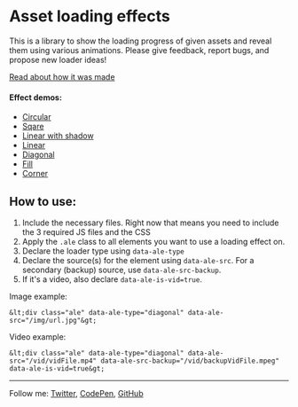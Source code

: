 Asset loading effects
=====================

This is a library to show the loading progress of given assets and reveal them using various animations. Please give feedback, report bugs, and propose new loader ideas!

[Read about how it was made]()

#### Effect demos:
- [Circular]()
- [Sqare]()
- [Linear with shadow]()
- [Linear]()
- [Diagonal]()
- [Fill]()
- [Corner]()

## How to use:

1. Include the necessary files. Right now that means you need to include the 3 required JS files and the CSS
2. Apply the `.ale` class to all elements you want to use a loading effect on.
3. Declare the loader type using `data-ale-type`
4. Declare the source(s) for the element using `data-ale-src`. For a secondary (backup) source, use `data-ale-src-backup`.
5. If it's a video, also declare `data-ale-is-vid=true`.

Image example:

    &lt;div class="ale" data-ale-type="diagonal" data-ale-src="/img/url.jpg"&gt;

Video example:

	&lt;div class="ale" data-ale-type="diagonal" data-ale-src="/vid/vidFile.mp4" data-ale-src-backup="/vid/backupVidFile.mpeg" data-ale-is-vid=true&gt;


___

Follow me: [Twitter](http://www.twitter.com/codrops), [CodePen](http://codepen.io/Zeaklous), [GitHub](https://github.com/ZachSaucier)
